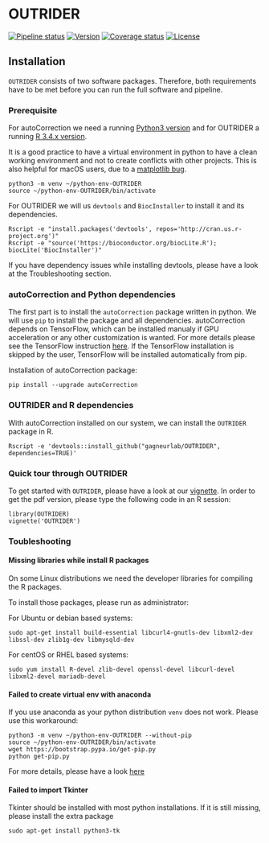 # OUTRIDER #

[![Pipeline status](https://travis-ci.org/gagneurlab/OUTRIDER.svg?branch=master)](https://travis-ci.org/gagneurlab/OUTRIDER)
[![Version](https://img.shields.io/badge/Version-0.99.3-orange.svg)](https://github.com/gagneurlab/OUTRIDER/blob/master)
[![Coverage status](https://codecov.io/gh/gagneurlab/OUTRIDER/branch/master/graph/badge.svg)](https://codecov.io/github/gagneurlab/OUTRIDER?branch=master)
[![License](https://img.shields.io/github/license/mashape/apistatus.svg?maxAge=2592000)](https://github.com/gagneurlab/OUTRIDER/blob/master/LICENSE)

## Installation

`OUTRIDER` consists of two software packages. Therefore, both requirements have 
to be met before you can run the full software and pipeline.

### Prerequisite

For autoCorrection we need a running [Python3 version](https://www.python.org/downloads/)
and for OUTRIDER a running [R 3.4.x version](https://cran.r-project.org/).

It is a good practice to have a virtual environment in python to have a clean 
working environment and not to create conflicts with other projects. This is also
helpful for macOS users, due to a [matplotlib bug](https://matplotlib.org/faq/osx_framework.html#osxframework-faq).

```
python3 -m venv ~/python-env-OUTRIDER
source ~/python-env-OUTRIDER/bin/activate
```

For OUTRIDER we will us `devtools` and `BiocInstaller` to install it and its dependencies.

```
Rscript -e "install.packages('devtools', repos='http://cran.us.r-project.org')"
Rscript -e "source('https://bioconductor.org/biocLite.R'); biocLite('BiocInstaller')"
```

If you have dependency issues while installing devtools, please have a look at the Troubleshooting section.

### autoCorrection and Python dependencies

The first part is to install the `autoCorrection` package written in python. We will use `pip` to
install the package and all dependencies. autoCorrection depends on TensorFlow, which can be installed
manualy if GPU acceleration or any other customization is wanted. For more details please see the 
TensorFlow instruction [here](https://www.tensorflow.org/install/). If the TensorFlow installation
is skipped by the user, TensorFlow will be installed automatically from pip.

Installation of autoCorrection package:

```
pip install --upgrade autoCorrection
```

### OUTRIDER and R dependencies

With autoCorrection installed on our system, we can install the `OUTRIDER` package in R.

```
Rscript -e 'devtools::install_github("gagneurlab/OUTRIDER", dependencies=TRUE)'
``` 

### Quick tour through OUTRIDER

To get started with `OUTRIDER`, please have a look at our [vignette](vignette/OUTRIDER.Rnw).
In order to get the pdf version, please type the following code in an R session:

```
library(OUTRIDER)
vignette('OUTRIDER')
```

### Toubleshooting

#### Missing libraries while install R packages

On some Linux distributions we need the developer libraries for compiling the R packages.

To install those packages, please run as administrator: 

For Ubuntu or debian based systems:
```
sudo apt-get install build-essential libcurl4-gnutls-dev libxml2-dev libssl-dev zlib1g-dev libmysqld-dev
```

For centOS or RHEL based systems:
```
sudo yum install R-devel zlib-devel openssl-devel libcurl-devel libxml2-devel mariadb-devel
```

#### Failed to create virtual env with anaconda

If you use anaconda as your python distribution `venv` does not work. Please use this workaround:

```
python3 -m venv ~/python-env-OUTRIDER --without-pip
source ~/python-env-OUTRIDER/bin/activate
wget https://bootstrap.pypa.io/get-pip.py
python get-pip.py
```

For more details, please have a look [here](https://stackoverflow.com/questions/38524856/anaconda-3-for-linux-has-no-ensurepip?utm_medium=organic&utm_source=google_rich_qa&utm_campaign=google_rich_qa)

#### Failed to import Tkinter

Tkinter should be installed with most python installations. If it is still missing, please install the extra package

```
sudo apt-get install python3-tk
```
